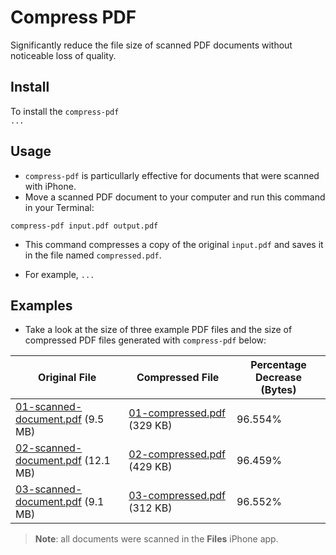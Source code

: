 # Compress PDF
Significantly reduce the file size of scanned PDF documents without noticeable loss of quality.  


## Install 
To install the `compress-pdf`   
`...`


## Usage
*  `compress-pdf` is particullarly effective for documents that were scanned with iPhone.  
*  Move a scanned PDF document to your computer and run this command in your Terminal:  
```shell
compress-pdf input.pdf output.pdf 
```
*  This command compresses a copy of the original `input.pdf` and saves it in the file named `compressed.pdf`. 


*  For example, `...` 


## Examples
*  Take a look at the size of three example PDF files and the size of compressed PDF files generated with `compress-pdf` below:

| Original File                                              | Compressed File                                   | Percentage Decrease (Bytes)                           |
|-----------------------------------------------|---------------------------------------------|---------------------------------------------|
| [01-scanned-document.pdf](Examples/01-scanned-document.pdf) (9.5 MB)       | [01-compressed.pdf](Examples/01-compressed.pdf) (329 KB)      | 96.554%      |
| [02-scanned-document.pdf](Examples/02-scanned-document.pdf) (12.1 MB)     | [02-compressed.pdf](Examples/02-compressed.pdf) (429 KB)      | 96.459%      |
| [03-scanned-document.pdf](Examples/03-scanned-document.pdf) (9.1 MB)       | [03-compressed.pdf](Examples/03-compressed.pdf) (312 KB)      | 96.552%      |

>  **Note**: all documents were scanned in the **Files** iPhone app. 
